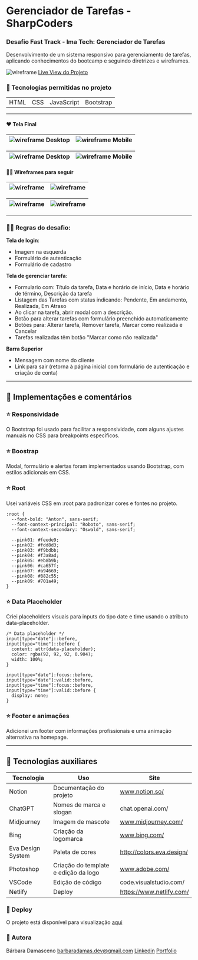# Gerenciador de Tarefas - SharpCoders
### Desafio Fast Track - Ima Tech: Gerenciador de Tarefas

Desenvolvimento de um sistema responsivo para gerenciamento de tarefas, aplicando conhecimentos do bootcamp e seguindo diretrizes e wireframes.

![wireframe](https://github.com/barbaradamasdev/to-do-list/blob/main/wireframe/mockup-loginpage.png?raw=true)
[Live View do Projeto](https://main--aquamarine-haupia-cbf593.netlify.app/)

### 🎯 Tecnologias permitidas no projeto
|  |  |  |  |
| ------ | ------ | ------ | ------ |
| HTML | CSS | JavaScript | Bootstrap|
---
#### ❤️ Tela Final
| ![wireframe](https://github.com/barbaradamasdev/to-do-list/blob/main/wireframe/tela-login-desktop.png?raw=true)  Desktop| ![wireframe](https://github.com/barbaradamasdev/to-do-list/blob/main/wireframe/tela-login-mobile.png?raw=true) Mobile |
| --- | --- |

| ![wireframe](https://github.com/barbaradamasdev/to-do-list/blob/main/wireframe/userpage-desktop-alterar.png?raw=true) Desktop| ![wireframe](https://github.com/barbaradamasdev/to-do-list/blob/main/wireframe/userpage-mobile-alterar.png?raw=true) Mobile |
| --- | --- |

#### ✍🏻️ Wireframes para seguir

| ![wireframe](https://github.com/barbaradamasdev/to-do-list/blob/main/wireframe/Wireframe01.png?raw=true) | ![wireframe](https://github.com/barbaradamasdev/to-do-list/blob/main/wireframe/Wireframe02.png?raw=true) |
| --- | --- |

| ![wireframe](https://github.com/barbaradamasdev/to-do-list/blob/main/wireframe/Wireframe03.png?raw=true) | ![wireframe](https://github.com/barbaradamasdev/to-do-list/blob/main/wireframe/Wireframe04.png?raw=true) |
| --- | --- |
---

### ✍🏻️ Regras do desafio:
**Tela de login**:
- Imagem na esquerda
- Formulário de autenticação
- Formulário de cadastro

**Tela de gerenciar tarefa**:
- Formulario com: Título da tarefa, Data e horário de início, Data e horário de término, Descrição da tarefa
- Listagem das Tarefas com status indicando: Pendente, Em andamento, Realizada, Em Atraso
- Ao clicar na tarefa, abrir modal com a descrição.
- Botão para alterar tarefas com formulário preenchido automaticamente
- Botões para: Alterar tarefa, Remover tarefa, Marcar como realizada e Cancelar
- Tarefas realizadas têm botão "Marcar como não realizada"

**Barra Superior**
- Mensagem com nome do cliente
- Link para sair (retorna à página inicial com formulário de autenticação e criação de conta)

---
## 🚀 Implementações e comentários

### ⭐ Responsividade
O Bootstrap foi usado para facilitar a responsividade, com alguns ajustes manuais no CSS para breakpoints específicos.

### ⭐ Boostrap
Modal, formulário e alertas foram implementados usando Bootstrap, com estilos adicionais em CSS.

### ⭐ Root
Usei variáveis CSS em :root para padronizar cores e fontes no projeto.

```
:root {
  --font-bold: "Anton", sans-serif;
  --font-context-principal: "Roboto", sans-serif;
  --font-context-secondary: "Oswald", sans-serif;

  --pink01: #feede9;
  --pink02: #fdd8d3;
  --pink03: #f9bdbb;
  --pink04: #f3a8ad;
  --pink05: #eb8b9b;
  --pink06: #ca657f;
  --pink07: #a94669;
  --pink08: #882c55;
  --pink09: #701a49;
}
```
### ⭐ Data Placeholder
Criei placeholders visuais para inputs do tipo date e time usando o atributo data-placeholder.

```
/* Data placeholder */
input[type="date"]::before,
input[type="time"]::before {
  content: attr(data-placeholder);
  color: rgba(92, 92, 92, 0.904);
  width: 100%;
}

input[type="date"]:focus::before,
input[type="date"]:valid::before,
input[type="time"]:focus::before,
input[type="time"]:valid::before {
  display: none;
}
```

### ⭐ Footer e animações
Adicionei um footer com informações profissionais e uma animação alternativa na homepage.

---
## 📌 Tecnologias auxiliares

| Tecnologia | Uso | Site |
| ------ | ------ | ------ |
| Notion | Documentação do projeto | www.notion.so/
| ChatGPT | Nomes de marca e slogan | chat.openai.com/
| Midjourney | Imagem de mascote |www.midjourney.com/
| Bing | Criação da logomarca  |www.bing.com/
| Eva Design System | Paleta de cores  | http://colors.eva.design/
| Photoshop | Criação do template e edição da logo |www.adobe.com/
| VSCode | Edição de código |code.visualstudio.com/
| Netlify | Deploy | https://www.netlify.com/

### 🚀 Deploy
O projeto está disponível para visualização [aqui](https://main--aquamarine-haupia-cbf593.netlify.app/)

### 🐼 Autora
Bárbara Damasceno
barbaradamas.dev@gmail.com
[Linkedin](https://www.linkedin.com/in/barbaradamascenodev)
[Portfolio](https://barbaradamasdev.github.io/portfolio/)
